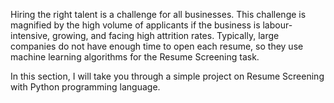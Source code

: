 Hiring the right talent is a challenge for all businesses. This challenge is magnified by the high volume of applicants if the business is labour-intensive, growing, and facing high attrition rates.
Typically, large companies do not have enough time to open each resume, so they use machine learning algorithms for the Resume Screening task.

In this section, I will take you through a simple project on Resume Screening with Python programming language.
